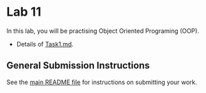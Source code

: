 # Lab 11

In this lab, you will be practising Object Oriented Programing (OOP).

- Details of [Task1.md](Task1.md).

## General Submission Instructions

See the [main README file](../../README.md) for instructions on submitting your work.